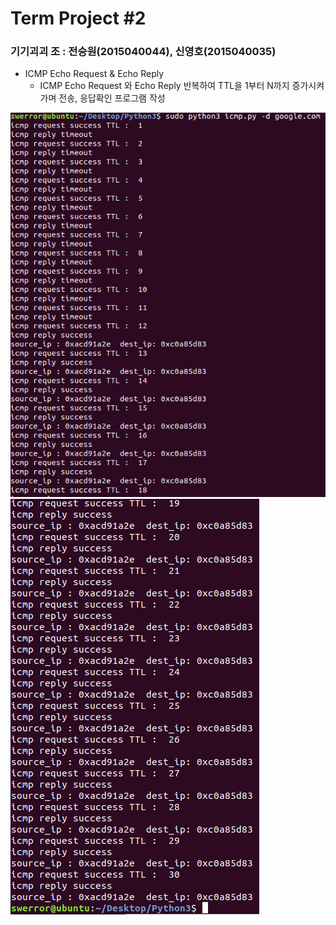 # Term Project #2

### 기기괴괴 조 : 전승원(2015040044), 신영호(2015040035)

-  ICMP Echo Request & Echo Reply
	- ICMP Echo Request 와 Echo Reply 반복하여
	  TTL을 1부터 N까지 증가시켜가며 전송, 응답확인 프로그램 작성
	
![result1](./result1.PNG)
![result2](./result2.PNG)
